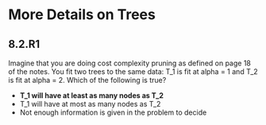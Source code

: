 # More Details on Trees

## 8.2.R1

Imagine that you are doing cost complexity pruning as defined on page 18 of the notes. You fit two trees to the same data: T_1 is fit at alpha = 1 and T_2 is fit at alpha = 2. Which of the following is true?

- **T_1 will have at least as many nodes as T_2**
- T_1 will have at most as many nodes as T_2
- Not enough information is given in the problem to decide
